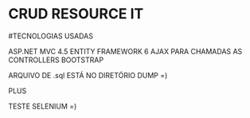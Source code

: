 # CRUD RESOURCE IT 


#TECNOLOGIAS USADAS

ASP.NET MVC 4.5
ENTITY FRAMEWORK 6 
AJAX PARA CHAMADAS AS CONTROLLERS
BOOTSTRAP


ARQUIVO DE .sql ESTÁ NO DIRETÓRIO DUMP =)


PLUS


TESTE SELENIUM =)

